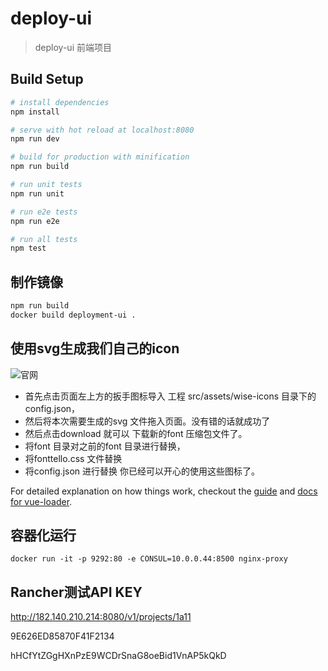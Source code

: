 # deploy-ui

> deploy-ui 前端项目

## Build Setup

``` bash
# install dependencies
npm install

# serve with hot reload at localhost:8080
npm run dev

# build for production with minification
npm run build

# run unit tests
npm run unit

# run e2e tests
npm run e2e

# run all tests
npm test
```

## 制作镜像

```bash
npm run build
docker build deployment-ui .

```


## 使用svg生成我们自己的icon
![官网](http://fontello.com/)

* 首先点击页面左上方的扳手图标导入 工程 src/assets/wise-icons 目录下的config.json，
* 然后将本次需要生成的svg 文件拖入页面。没有错的话就成功了
* 然后点击download 就可以 下载新的font 压缩包文件了。
* 将font 目录对之前的font 目录进行替换，
* 将fonttello.css 文件替换
* 将config.json 进行替换
你已经可以开心的使用这些图标了。

For detailed explanation on how things work, checkout the [guide](http://vuejs-templates.github.io/webpack/) and [docs for vue-loader](http://vuejs.github.io/vue-loader).

## 容器化运行

```
docker run -it -p 9292:80 -e CONSUL=10.0.0.44:8500 nginx-proxy
```

## Rancher测试API KEY

http://182.140.210.214:8080/v1/projects/1a11

9E626ED85870F41F2134

hHCfYtZGgHXnPzE9WCDrSnaG8oeBid1VnAP5kQkD
